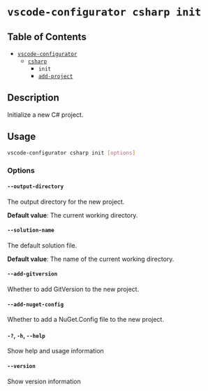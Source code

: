 # `vscode-configurator csharp init`

## Table of Contents

- [`vscode-configurator`](../README.md)
    - [`csharp`](./README.md)
        - `init`
        - [`add-project`](./add-project.md)

## Description

Initialize a new C# project.

## Usage

```bash
vscode-configurator csharp init [options]
```

### Options

#### `--output-directory`

The output directory for the new project.

**Default value**: The current working directory.

#### `--solution-name`

The default solution file.

**Default value**: The name of the current working directory.

#### `--add-gitversion`

Whether to add GitVersion to the new project.

#### `--add-nuget-config`

Whether to add a NuGet.Config file to the new project.

#### `-?`, `-h`, `--help`

Show help and usage information

#### `--version`

Show version information
